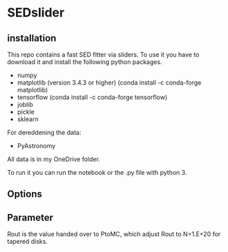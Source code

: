 # SEDslider

## installation
This repo contains a fast SED fitter via sliders. To use it you have to download it and install the following python packages.
- numpy
- matplotlib (version 3.4.3 or higher) (conda install -c conda-forge matplotlib)
- tensorflow (conda install -c conda-forge tensorflow)
- joblib
- pickle
- sklearn

For dereddening the data:
- PyAstronomy

All data is in my OneDrive folder.


To run it you can run the notebook or the .py file with python 3.


## Options


## Parameter

Rout is the value handed over to PtoMC, which adjust Rout to N<H>=1.E+20 for tapered disks. 

